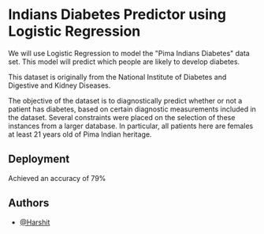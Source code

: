 
# Indians Diabetes Predictor using Logistic Regression
We will use Logistic Regression to model the "Pima Indians Diabetes" data set. This model will predict which people are likely to develop diabetes.

This dataset is originally from the National Institute of Diabetes and Digestive and Kidney Diseases. 

The objective of the dataset is to diagnostically predict whether or not a patient has diabetes, based on certain diagnostic measurements included in the dataset. Several constraints were placed on the selection of these instances from a larger database. In particular, all patients here are females at least 21 years old of Pima Indian heritage.



## Deployment

Achieved an accuracy of 79%




## Authors

- [@Harshit](https://www.github.com/HarshitT-T)

